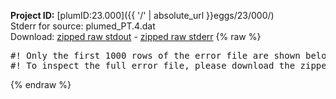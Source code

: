 **Project ID:** [plumID:23.000]({{ '/' | absolute_url }}eggs/23/000/)  
Stderr for source:  plumed_PT.4.dat   
Download: [zipped raw stdout](plumed_PT.4.dat.plumed.stdout.txt.zip) - [zipped raw stderr](plumed_PT.4.dat.plumed.stderr.txt.zip) 
{% raw %}
<pre>
#! Only the first 1000 rows of the error file are shown below
#! To inspect the full error file, please download the zipped raw stderr file above
</pre>
{% endraw %}
